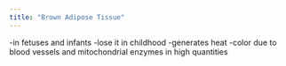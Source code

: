 ```yaml
---
title: "Brown Adipose Tissue"
---
```

-in fetuses and infants
-lose it in childhood
-generates heat
-color due to blood vessels and mitochondrial enzymes in high quantities


